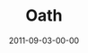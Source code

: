 ---
layout: message
category: message
series: "Collide"
title: "Oath"
date: 2011-09-03-00-00
message_id: 690
audio: "http://s3.amazonaws.com/crossroads-media/messages/audio/collide04.mp3"
audio-duration: "50:17"
program: "http://s3.amazonaws.com/crossroads-media/documents/09_03-04_11Program.pdf"
description: "Brian Tome talks about the collisions that occur in marriage."
video: "http://s3.amazonaws.com/crossroads-media/messages/video/collide04.mp4"
video-duration: "50:24"
video-image: "http://s3.amazonaws.com/crossroads-media/images/collide04_still.jpg"
tag: 
 - tome
 - collide
 - marriage
 - oath
 - whiz-kids
 - florence-groundbreaking
 - program
 - strong-challenge
 - game-change
explicit: false
---